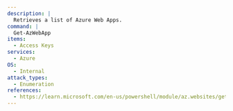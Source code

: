 ```yaml
---
description: |
  Retrieves a list of Azure Web Apps.
command: |
  Get-AzWebApp
items:
  - Access Keys
services:
  - Azure
OS:
  - Internal
attack_types:
  - Enumeration
references:
  - https://learn.microsoft.com/en-us/powershell/module/az.websites/get-azwebapp
---
```

